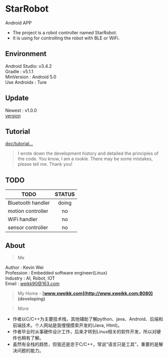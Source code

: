 # StarRobot
Android APP
- The project is a robot controller named StarRobot.
- It is using for controlling the robot with BLE or WiFi.

## Environment

Android Studio: v3.4.2  
Gradle : v5.1.1  
MinVersion : Android 5.0  
Use Androidx : Ture

## Update
Newest : v1.0.0  
[version](./version)

## Tutorial

[doc/tutorial...](doc/)
> I wrote down the development history and detailed the principles of the code.
You know, I am a rookie. There may be some mistakes, please tell me. Thank you! 

## TODO
| TODO | STATUS |
| --- | :---: |
| Bluetooth handler | doing |
| motion controller | no |
| WiFi handler | no |
| sensor controller | no |

## About
> Me

Author     : Kevin Wei  
Profession : Embedded software engineer(Linux)  
Industry   : AI, Robot, IOT  
Email      : weikk90@163.com  

> My Home - **[www.xweikk.com](http://www.xweikk.com:8080) (developing)**

> More

- 作者以C/C++为主要技术栈，其他辅助了解python、java、Android、后端和前端技术。个人网站是我慢慢摸索开发的(Java, Html)。
- 作者毕业时从事硬件设计工作，后来才转到Linux相关的软件开发，所以对硬件也稍有了解。
- 虽然有全栈的趋势，但我还是忠于C/C++，常说“语言只是工具”，重要的是解决问题的能力。

